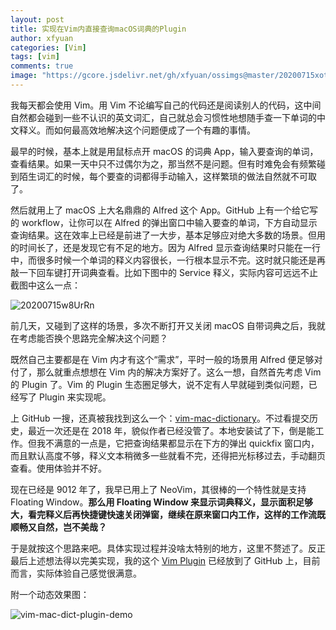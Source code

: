 ```yaml
---
layout: post
title: 实现在Vim内直接查询macOS词典的Plugin
author: xfyuan
categories: [Vim]
tags: [vim]
comments: true
image: "https://gcore.jsdelivr.net/gh/xfyuan/ossimgs@master/20200715xotlyj.jpg"
---
```


我每天都会使用 Vim。用 Vim 不论编写自己的代码还是阅读别人的代码，这中间自然都会碰到一些不认识的英文词汇，自己就总会习惯性地想随手查一下单词的中文释义。而如何最高效地解决这个问题便成了一个有趣的事情。

最早的时候，基本上就是用鼠标点开 macOS 的词典 App，输入要查询的单词，查看结果。如果一天中只不过偶尔为之，那当然不是问题。但有时难免会有频繁碰到陌生词汇的时候，每个要查的词都得手动输入，这样繁琐的做法自然就不可取了。

然后就用上了 macOS 上大名鼎鼎的 Alfred 这个 App。GitHub 上有一个给它写的 workflow，让你可以在 Alfred 的弹出窗口中输入要查的单词，下方自动显示查询结果。这在效率上已经是前进了一大步，基本足够应对绝大多数的场景。但用的时间长了，还是发现它有不足的地方。因为 Alfred 显示查询结果时只能在一行中，而很多时候一个单词的释义内容很长，一行根本显示不完。这时就只能还是再敲一下回车键打开词典查看。比如下图中的 Service 释义，实际内容可远远不止截图中这么一点：

![20200715w8UrRn](https://gcore.jsdelivr.net/gh/xfyuan/ossimgs@master/20200715w8UrRn.png)

前几天，又碰到了这样的场景，多次不断打开又关闭 macOS 自带词典之后，我就在考虑能否换个思路完全解决这个问题？

既然自己主要都是在 Vim 内才有这个“需求”，平时一般的场景用 Alfred 便足够对付了，那么就重点想想在 Vim 内的解决方案好了。这么一想，自然首先考虑 Vim 的 Plugin 了。Vim 的 Plugin 生态圈足够大，说不定有人早就碰到类似问题，已经写了 Plugin 来实现呢。

上 GitHub 一搜，还真被我找到这么一个：[vim-mac-dictionary](https://github.com/johngrib/vim-mac-dictionary)。不过看提交历史，最近一次还是在 2018 年，貌似作者已经没管了。本地安装试了下，倒是能工作。但我不满意的一点是，它把查询结果都显示在下方的弹出 quickfix 窗口内，而且默认高度不够，释义文本稍微多一些就看不完，还得把光标移过去，手动翻页查看。使用体验并不好。

现在已经是 9012 年了，我早已用上了 NeoVim，其很棒的一个特性就是支持 Floating Window。**那么用 Floating Window 来显示词典释义，显示面积足够大，看完释义后再快捷键快速关闭弹窗，继续在原来窗口内工作，这样的工作流既顺畅又自然，岂不美哉？**

于是就按这个思路来吧。具体实现过程并没啥太特别的地方，这里不赘述了。反正最后上述想法得以完美实现，我的这个 [Vim Plugin](https://github.com/xfyuan/vim-mac-dictionary) 已经放到了 GitHub 上，目前而言，实际体验自己感觉很满意。

附一个动态效果图：

![vim-mac-dict-plugin-demo](https://gcore.jsdelivr.net/gh/xfyuan/ossimgs@master/20200714vim-mac-dict-plugin-demo.gif)
